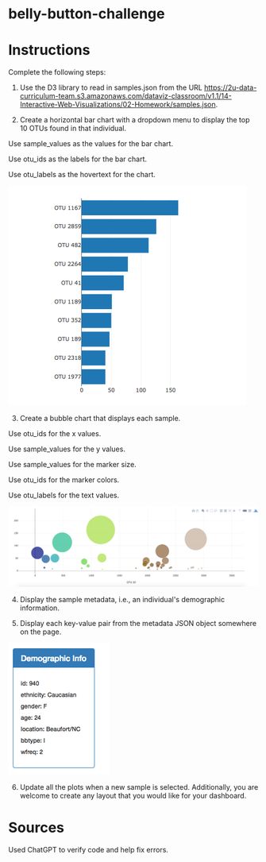 # belly-button-challenge
 
# Instructions
Complete the following steps:

1. Use the D3 library to read in samples.json from the URL https://2u-data-curriculum-team.s3.amazonaws.com/dataviz-classroom/v1.1/14-Interactive-Web-Visualizations/02-Homework/samples.json.

2. Create a horizontal bar chart with a dropdown menu to display the top 10 OTUs found in that individual.

Use sample_values as the values for the bar chart.

Use otu_ids as the labels for the bar chart.

Use otu_labels as the hovertext for the chart.

![Alt text](image.png)

3. Create a bubble chart that displays each sample.

Use otu_ids for the x values.

Use sample_values for the y values.

Use sample_values for the marker size.

Use otu_ids for the marker colors.

Use otu_labels for the text values.

![Alt text](image-2.png)

4. Display the sample metadata, i.e., an individual's demographic information.

5. Display each key-value pair from the metadata JSON object somewhere on the page.

![Alt text](image-3.png)

6. Update all the plots when a new sample is selected. Additionally, you are welcome to create any layout that you would like for your dashboard. 

# Sources

Used ChatGPT to verify code and help fix errors.



